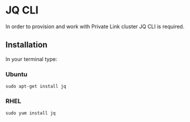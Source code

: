 # JQ CLI

In order to provision and work with Private Link cluster JQ CLI is required.

## Installation

In your terminal type:

### Ubuntu
```
sudo apt-get install jq
```

### RHEL
```
sudo yum install jq
```
